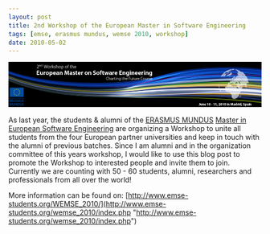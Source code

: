 ```yaml
---
layout: post
title: 2nd Workshop of the European Master in Software Engineering
tags: [emse, erasmus mundus, wemse 2010, workshop]
date: 2010-05-02
---
```

[![Official logo of the 2nd Workshop on the European Master in Software Engineering](/images/2nd-workshop-of-the-european-master-in-software-engineering/wemse_logo.jpg "WEMSE 2010")](/images/2nd-workshop-of-the-european-master-in-software-engineering/wemse_logo.jpg)

As last year, the students & alumni of the [ERASMUS MUNDUS](http://eacea.ec.europa.eu/erasmus_mundus/index_en.php "ERASMUS MUNDUS") [Master in European Software Engineering](http://emse.fi.upm.es/ "Master in European Software Engineering") are organizing a Workshop to unite all students from the four European partner universities and keep in touch with the alumni of previous batches. Since I am alumni and in the organization committee of this years workshop, I would like to use this blog post to promote the Workshop to interested people and invite them to join. Currently we are counting with 50 - 60 students, alumni, researchers and professionals from all over the world!

More information can be found on: [http://www.emse-students.org/WEMSE_2010/](http://www.emse-students.org/wemse_2010/index.php "http://www.emse-students.org/wemse_2010/index.php")

